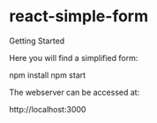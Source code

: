 # react-simple-form

Getting Started

Here you will find a simplified form:

npm install
npm start

The webserver can be accessed at:

http://localhost:3000